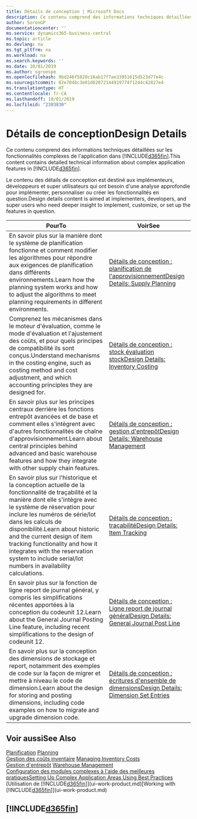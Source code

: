 ```yaml
---
title: Détails de conception | Microsoft Docs
description: Ce contenu comprend des informations techniques détaillées sur les fonctionnalités d'application complexes dans Business Central.
author: SorenGP
documentationcenter: ''
ms.service: dynamics365-business-central
ms.topic: article
ms.devlang: na
ms.tgt_pltfrm: na
ms.workload: na
ms.search.keywords: ''
ms.date: 10/01/2019
ms.author: sgroespe
ms.openlocfilehash: 9bd246f5820c16ab17f7ae33951615d523d77e4c
ms.sourcegitcommit: 02e704bc3e01d62072144919774f1244c42827e4
ms.translationtype: HT
ms.contentlocale: fr-CA
ms.lasthandoff: 10/01/2019
ms.locfileid: "2303830"
---
```

# <a name="design-details"></a><span data-ttu-id="97f4e-103">Détails de conception</span><span class="sxs-lookup"><span data-stu-id="97f4e-103">Design Details</span></span>
<span data-ttu-id="97f4e-104">Ce contenu comprend des informations techniques détaillées sur les fonctionnalités complexes de l'application dans [!INCLUDE[d365fin](includes/d365fin_md.md)].</span><span class="sxs-lookup"><span data-stu-id="97f4e-104">This content contains detailed technical information about complex application features in [!INCLUDE[d365fin](includes/d365fin_md.md)].</span></span>  

 <span data-ttu-id="97f4e-105">Le contenu des détails de conception est destiné aux implémenteurs, développeurs et super utilisateurs qui ont besoin d'une analyse approfondie pour implémenter, personnaliser ou créer les fonctionnalités en question.</span><span class="sxs-lookup"><span data-stu-id="97f4e-105">Design details content is aimed at implementers, developers, and super users who need deeper insight to implement, customize, or set up the features in question.</span></span>  

|<span data-ttu-id="97f4e-106">**Pour**</span><span class="sxs-lookup"><span data-stu-id="97f4e-106">**To**</span></span>|<span data-ttu-id="97f4e-107">**Voir**</span><span class="sxs-lookup"><span data-stu-id="97f4e-107">**See**</span></span>|  
|------------|-------------|  
|<span data-ttu-id="97f4e-108">En savoir plus sur la manière dont le système de planification fonctionne et comment modifier les algorithmes pour répondre aux exigences de planification dans différents environnements.</span><span class="sxs-lookup"><span data-stu-id="97f4e-108">Learn how the planning system works and how to adjust the algorithms to meet planning requirements in different environments.</span></span>|[<span data-ttu-id="97f4e-109">Détails de conception : planification de l'approvisionnement</span><span class="sxs-lookup"><span data-stu-id="97f4e-109">Design Details: Supply Planning</span></span>](design-details-supply-planning.md)|  
|<span data-ttu-id="97f4e-110">Comprenez les mécanismes dans le moteur d'évaluation, comme le mode d'évaluation et l'ajustement des coûts, et pour quels principes de compatibilité ils sont conçus.</span><span class="sxs-lookup"><span data-stu-id="97f4e-110">Understand mechanisms in the costing engine, such as costing method and cost adjustment, and which accounting principles they are designed for.</span></span>|[<span data-ttu-id="97f4e-111">Détails de conception : stock évaluation stock</span><span class="sxs-lookup"><span data-stu-id="97f4e-111">Design Details: Inventory Costing</span></span>](design-details-inventory-costing.md)|  
|<span data-ttu-id="97f4e-112">En savoir plus sur les principes centraux derrière les fonctions entrepôt avancées et de base et comment elles s'intègrent avec d'autres fonctionnalités de chaîne d'approvisionnement.</span><span class="sxs-lookup"><span data-stu-id="97f4e-112">Learn about central principles behind advanced and basic warehouse features and how they integrate with other supply chain features.</span></span>|[<span data-ttu-id="97f4e-113">Détails de conception : gestion d'entrepôt</span><span class="sxs-lookup"><span data-stu-id="97f4e-113">Design Details: Warehouse Management</span></span>](design-details-warehouse-management.md)|  
|<span data-ttu-id="97f4e-114">En savoir plus sur l'historique et la conception actuelle de la fonctionnalité de traçabilité et la manière dont elle s'intègre avec le système de réservation pour inclure les numéros de série/lot dans les calculs de disponibilité.</span><span class="sxs-lookup"><span data-stu-id="97f4e-114">Learn about historic and the current design of item tracking functionality and how it integrates with the reservation system to include serial/lot numbers in availability calculations.</span></span>|[<span data-ttu-id="97f4e-115">Détails de conception : traçabilité</span><span class="sxs-lookup"><span data-stu-id="97f4e-115">Design Details: Item Tracking</span></span>](design-details-item-tracking.md)|  
|<span data-ttu-id="97f4e-116">En savoir plus sur la fonction de ligne report de journal général, y compris les simplifications récentes apportées à la conception du codeunit 12.</span><span class="sxs-lookup"><span data-stu-id="97f4e-116">Learn about the General Journal Posting Line feature, including recent simplifications to the design of codeunit 12.</span></span>|[<span data-ttu-id="97f4e-117">Détails de conception : Ligne report de journal général</span><span class="sxs-lookup"><span data-stu-id="97f4e-117">Design Details: General Journal Post Line</span></span>](design-details-general-journal-post-line.md)|
|<span data-ttu-id="97f4e-118">En savoir plus sur la conception des dimensions de stockage et report, notamment des exemples de code sur la façon de migrer et mettre à niveau le code de dimension.</span><span class="sxs-lookup"><span data-stu-id="97f4e-118">Learn about the design for storing and posting dimensions, including code examples on how to migrate and upgrade dimension code.</span></span>|[<span data-ttu-id="97f4e-119">Détails de conception : écritures d'ensemble de dimensions</span><span class="sxs-lookup"><span data-stu-id="97f4e-119">Design Details: Dimension Set Entries</span></span>](design-details-dimension-set-entries.md)| 

## <a name="see-also"></a><span data-ttu-id="97f4e-120">Voir aussi</span><span class="sxs-lookup"><span data-stu-id="97f4e-120">See Also</span></span>  
 <span data-ttu-id="97f4e-121">[Planification](production-planning.md) </span><span class="sxs-lookup"><span data-stu-id="97f4e-121">[Planning](production-planning.md) </span></span>  
 <span data-ttu-id="97f4e-122">[Gestion des coûts inventaire](finance-manage-inventory-costs.md) </span><span class="sxs-lookup"><span data-stu-id="97f4e-122">[Managing Inventory Costs](finance-manage-inventory-costs.md) </span></span>  
 <span data-ttu-id="97f4e-123">[Gestion d'entrepôt](warehouse-manage-warehouse.md) </span><span class="sxs-lookup"><span data-stu-id="97f4e-123">[Warehouse Management](warehouse-manage-warehouse.md) </span></span>  
 [<span data-ttu-id="97f4e-124">Configuration des modules complexes à l'aide des meilleures pratiques</span><span class="sxs-lookup"><span data-stu-id="97f4e-124">Setting Up Complex Application Areas Using Best Practices</span></span>](set-up-complex-application-areas-using-best-practices.md)  
 <span data-ttu-id="97f4e-125">[Utilisation de [!INCLUDE[d365fin](includes/d365fin_md.md)]](ui-work-product.md)</span><span class="sxs-lookup"><span data-stu-id="97f4e-125">[Working with [!INCLUDE[d365fin](includes/d365fin_md.md)]](ui-work-product.md)</span></span>

 ## [!INCLUDE[d365fin](includes/free_trial_md.md)]  

